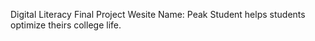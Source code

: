 Digital Literacy Final Project
Wesite Name: Peak Student
helps students optimize theirs college life.